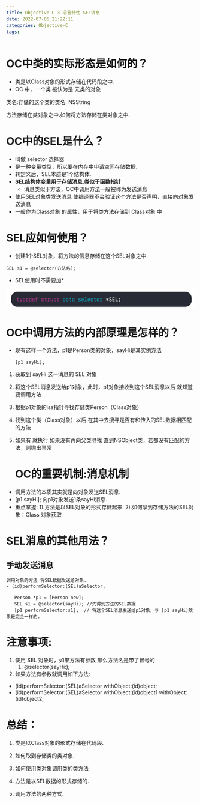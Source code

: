 ```yaml
---
title: Objective-C-3-语言特性-SEL消息
date: 2022-07-05 21:22:11
categories: Objective-C
tags:
---
```


# OC中类的实际形态是如何的？

- 类是以Class对象的形式存储在代码段之中.
- OC 中，一个类 被认为是 元类的对象

类名:存储的这个类的类名. NSString 

方法存储在类对象之中.如何将方法存储在类对象之中.

# OC中的SEL是什么？

- 叫做 selector 选择器
- 是一种变量类型，所以要在内存中申请空间存储数据.
- 转定义后，SEL本质是1个结构体. 
- **SEL结构体变量用于存储消息.类似于函数指针**
  - 消息类似于方法，OC中调用方法一般被称为发送消息
- 使用SEL对象类发送消息 使编译器不会验证这个方法是否声明，直接向对象发送消息
- 一般作为Class对象 的属性，用于将类方法存储到 Class对象 中



# SEL应如何使用？

- 创建1个SEL对象，将方法的信息存储在这个SEL对象之中.


 ~~~   
SEL s1 = @selector(方法名);
 ~~~

- SEL使用时不需要加*

![image-20220703122856297](./Objective-C-3-语言特性-SEL消息/1.png)

# OC中调用方法的内部原理是怎样的？

- 现有这样一个方法，p1是Person类的对象，sayHi是其实例方法

  ~~~
  [p1 sayHi];
  ~~~

1. 获取到 sayHi 这一消息的 SEL 对象
2. 将这个SEL消息发送给p1对象，此时，p1对象接收到这个SEL消息以后 就知道要调用方法
3. 根据p1对象的isa指针寻找存储类Person（Class对象）
4. 找到这个类（Class对象）以后 在其中去搜寻是否有和传入的SEL数据相匹配的方法
5. 如果有 就执行  如果没有再向父类寻找 直到NSObject类，若都没有匹配的方法，则抛出异常

   # OC的重要机制:消息机制

- 调用方法的本质其实就是向对象发送SEL消息.
- [p1 sayHi]; 向p1对象发送1条sayHi消息.
- 重点掌握:
  1).方法是以SEL对象的形式存储起来.
  2).如何拿到存储方法的SEL对象：Class 对象获取

 # SEL消息的其他用法？

## 手动发送消息

```
调用对象的方法 将SEL数据发送给对象.
- (id)performSelector:(SEL)aSelector;
```

~~~
   Person *p1 = [Person new];
   SEL s1 = @selector(sayHi); //先得到方法的SEL数据.
   [p1 performSelector:s1];  // 将这个SEL消息发送给p1对象，与 [p1 sayHi]效果是完全一样的.
~~~

# 注意事项:

1. 使用 SEL 对象时，如果方法有参数 那么方法名是带了冒号的 
   1. @selector(sayHi:);
2. 如果方法有参数就调用如下方法:

 - (id)performSelector:(SEL)aSelector withObject:(id)object;
 - (id)performSelector:(SEL)aSelector withObject:(id)object1 withObject:(id)object2;

# 总结：

  1. 类是以Class对象的形式存储在代码段.

  2. 如何取到存储类的类对象.

  3. 如何使用类对象调用类的类方法 

  4. 方法是以SEL数据的形式存储的.

  5. 调用方法的两种方式.


